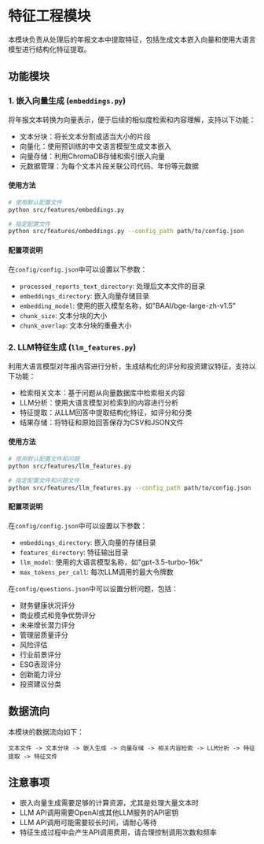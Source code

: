 # 特征工程模块

本模块负责从处理后的年报文本中提取特征，包括生成文本嵌入向量和使用大语言模型进行结构化特征提取。

## 功能模块

### 1. 嵌入向量生成 (`embeddings.py`)

将年报文本转换为向量表示，便于后续的相似度检索和内容理解，支持以下功能：

- 文本分块：将长文本分割成适当大小的片段
- 向量化：使用预训练的中文语言模型生成文本嵌入
- 向量存储：利用ChromaDB存储和索引嵌入向量
- 元数据管理：为每个文本片段关联公司代码、年份等元数据

#### 使用方法

```bash
# 使用默认配置文件
python src/features/embeddings.py

# 指定配置文件
python src/features/embeddings.py --config_path path/to/config.json
```

#### 配置项说明

在`config/config.json`中可以设置以下参数：

- `processed_reports_text_directory`: 处理后文本文件的目录
- `embeddings_directory`: 嵌入向量存储目录
- `embedding_model`: 使用的嵌入模型名称，如"BAAI/bge-large-zh-v1.5"
- `chunk_size`: 文本分块的大小
- `chunk_overlap`: 文本分块的重叠大小

### 2. LLM特征生成 (`llm_features.py`)

利用大语言模型对年报内容进行分析，生成结构化的评分和投资建议特征，支持以下功能：

- 检索相关文本：基于问题从向量数据库中检索相关内容
- LLM分析：使用大语言模型对检索到的内容进行分析
- 特征提取：从LLM回答中提取结构化特征，如评分和分类
- 结果存储：将特征和原始回答保存为CSV和JSON文件

#### 使用方法

```bash
# 使用默认配置文件和问题
python src/features/llm_features.py

# 指定配置文件和问题文件
python src/features/llm_features.py --config_path path/to/config.json --questions_path path/to/questions.json
```

#### 配置项说明

在`config/config.json`中可以设置以下参数：

- `embeddings_directory`: 嵌入向量的存储目录
- `features_directory`: 特征输出目录
- `llm_model`: 使用的大语言模型名称，如"gpt-3.5-turbo-16k"
- `max_tokens_per_call`: 每次LLM调用的最大令牌数

在`config/questions.json`中可以设置分析问题，包括：

- 财务健康状况评分
- 商业模式和竞争优势评分
- 未来增长潜力评分
- 管理层质量评分
- 风险评估
- 行业前景评分
- ESG表现评分
- 创新能力评分
- 投资建议分类

## 数据流向

本模块的数据流向如下：

```
文本文件 -> 文本分块 -> 嵌入生成 -> 向量存储 -> 相关内容检索 -> LLM分析 -> 特征提取 -> 特征文件
```

## 注意事项

- 嵌入向量生成需要足够的计算资源，尤其是处理大量文本时
- LLM API调用需要OpenAI或其他LLM服务的API密钥
- LLM API调用可能需要较长时间，请耐心等待
- 特征生成过程中会产生API调用费用，请合理控制调用次数和频率
